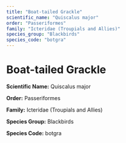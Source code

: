 ```yaml
---
title: "Boat-tailed Grackle"
scientific_name: "Quiscalus major"
order: "Passeriformes"
family: "Icteridae (Troupials and Allies)"
species_group: "Blackbirds"
species_code: "botgra"
---
```


# Boat-tailed Grackle

**Scientific Name:** Quiscalus major

**Order:** Passeriformes

**Family:** Icteridae (Troupials and Allies)

**Species Group:** Blackbirds

**Species Code:** botgra

